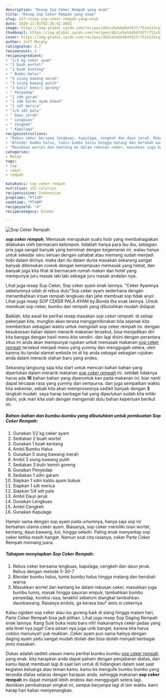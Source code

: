 ```yaml
---
description: "Resep Sop Ceker Rempah yang enak"
title: "Resep Sop Ceker Rempah yang enak"
slug: 437-resep-sop-ceker-rempah-yang-enak
date: 2020-11-01T02:36:42.886Z
image: https://img-global.cpcdn.com/recipes/db2ce5ebbd64fd2f/751x532cq70/sop-ceker-rempah-foto-resep-utama.jpg
thumbnail: https://img-global.cpcdn.com/recipes/db2ce5ebbd64fd2f/751x532cq70/sop-ceker-rempah-foto-resep-utama.jpg
cover: https://img-global.cpcdn.com/recipes/db2ce5ebbd64fd2f/751x532cq70/sop-ceker-rempah-foto-resep-utama.jpg
author: Jeff Murphy
ratingvalue: 4.7
reviewcount: 3
recipeingredient:
- "1/2 kg ceker ayam"
- "2 buah wortel"
- "1 buah kentang"
- " Bumbu Halus"
- "5 siung bawang merah"
- "3 siung bawang putih"
- "3 butir kemiri goreng"
- " Penyedap"
- "1 sdm garam"
- "1 sdm kaldu ayam bubuk"
- "1 sdt merica"
- "1/4 sdt pala"
- " Daun jeruk"
- " Lengkuas"
- " Cengkeh"
- " Kapulaga"
recipeinstructions:
- "Rebus ceker bersama lengkuas, kapulaga, cengkeh dan daun jeruk. Rebus dengan metode 5-30-7"
- "Blender bumbu halus, tumis bumbu halus hingga matang dan berubah warna"
- "Masukkan wortel dan kentang ke dalam rebusan ceker, masukkan juga bumbu tumis, masak hingga sayuran empuk, tambahkan bumbu penyedap, koreksi rasa, terakhir sebelum diangkat tambahkan daunbawang. Rasanya enduls, ga kerasa bau² amis si cekernya."
categories:
- Resep
tags:
- sop
- ceker
- rempah

katakunci: sop ceker rempah 
nutrition: 152 calories
recipecuisine: Indonesian
preptime: "PT12M"
cooktime: "PT48M"
recipeyield: "4"
recipecategory: Dinner

---
```



![Sop Ceker Rempah](https://img-global.cpcdn.com/recipes/db2ce5ebbd64fd2f/751x532cq70/sop-ceker-rempah-foto-resep-utama.jpg)

<b><i>sop ceker rempah</i></b>, Memasak merupakan suatu hobi yang membahagiakan dilakukan oleh bermacam kelompok. tidaklah hanya para ibu ibu, sebagian pria juga sangat banyak yang berminat dengan kegemaran ini. walau hanya untuk sekedar seru seruan dengan sahabat atau memang sudah menjadi hobi dalam dirinya. maka dari itu dalam dunia masakan sekarang sangat banyak ditemukan cowok dengan kemampuan memasak yang hebat, dan banyak juga kita lihat di bermacam rumah makan dan hotel yang mempunyai juru masak laki laki sebagai juru masak andalan nya.

Lihat juga resep Sup Ceker, Sop ceker ayam enak lainnya. &#34;Ceker Ayamnya sebelumnya udah di rebus dulu&#34;Sop ceker ayam sederhana dengan menambahkan irisan rempah lengkuas dan jahe membuat sop tidak anyir. Lihat juga resep SOP CEKER PALA AYAM by:Bunda tha enak lainnya. Untuk membuat sop ceker, bumbu dan rempah yang dibutuhkan mudah didapat.

Baiklah, kita awali ke perihal resep masakan <i>sop ceker rempah</i>. di setiap pekerjaan kita, mungkin akan terasa menggembirakan bila sejenak kita memberikan sebagian waktu untuk mengolah sop ceker rempah ini. dengan kesuksesan kalian dalam meracik makanan tersebut, bisa menjadikan diri kita bangga dengan hasil menu kita sendiri. dan lagi disini dengan perantara situs ini anda akan mempunyai rujukan untuk memasak makanan <u>sop ceker rempah</u> tersebut menjadi menu yang yummy dan menggugah selera, oleh karena itu tandai alamat website ini di hp anda sebagai sebagian rujukan anda dalam meracik olahan baru yang endes.


Sekarang langsung saja kita start untuk mencari bahan bahan yang diperlukan dalam meracik makanan <u><i>sop ceker rempah</i></u> ini. setidak tidaknya harus ada <b>16</b> bahan bahan yang diperuntuk kan pada makanan ini. biar nanti dapat tercapai rasa yang yummy dan sempurna. dan juga sempatkan waktu kita sebentar, sebab kita akan memprosesnya sedikit banyak dengan <b>3</b> langkah mudah. saya harap berbagai hal yang diperlukan sudah kita miliki disini, yuk mari kita olah dengan mengamati dulu bahan keperluan berikut ini.

<!--inarticleads1-->

##### Bahan-bahan dan bumbu-bumbu yang dibutuhkan untuk pembuatan Sop Ceker Rempah:

1. Gunakan 1/2 kg ceker ayam
1. Sediakan 2 buah wortel
1. Gunakan 1 buah kentang
1. Ambil  Bumbu Halus
1. Gunakan 5 siung bawang merah
1. Ambil 3 siung bawang putih
1. Sediakan 3 butir kemiri goreng
1. Gunakan  Penyedap
1. Sediakan 1 sdm garam
1. Siapkan 1 sdm kaldu ayam bubuk
1. Siapkan 1 sdt merica
1. Siapkan 1/4 sdt pala
1. Ambil  Daun jeruk
1. Gunakan  Lengkuas
1. Ambil  Cengkeh
1. Gunakan  Kapulaga


Hampir sama dengan sop ayam pada umumnya, hanya saja sop ini berbahan utama ceker ayam. Biasanya, sop ceker memiliki isian wortel, kentang, daun bawang, kol, hingga seledri. Paling enak menyantap sop ceker ketika masih hangat. Namun soal cita rasanya, ceker Parte Ceker Rempah memang juara. 

<!--inarticleads2-->

##### Tahapan menyiapkan Sop Ceker Rempah:

1. Rebus ceker bersama lengkuas, kapulaga, cengkeh dan daun jeruk. Rebus dengan metode 5-30-7
1. Blender bumbu halus, tumis bumbu halus hingga matang dan berubah warna
1. Masukkan wortel dan kentang ke dalam rebusan ceker, masukkan juga bumbu tumis, masak hingga sayuran empuk, tambahkan bumbu penyedap, koreksi rasa, terakhir sebelum diangkat tambahkan daunbawang. Rasanya enduls, ga kerasa bau² amis si cekernya.


Kalau ngidam sop ceker atau iso goreng baik di siang hingga malam hari, Parte Ceker Rempah bisa jadi pilihan. Lihat juga resep Sop Daging Rempah enak lainnya. Kang Sule buka resto baru nih! makanannya ceker pedas yang ada level nya juga! Cara pesan nya juga unik banget, karena kita harus coblos menunya!! yuk mukban. Ceker ayam pun sama halnya dengan daging ayam yaitu sangat mudah diolah dan bisa diolah menjadi berbagai jenis masakan. 

Diatas adalah sedikit ulasan menu perihal bumbu bumbu <u>sop ceker rempah</u> yang enak. kita harapkan anda dapat paham dengan penjabaran diatas, dan kamu dapat membuat lagi di saat lain untuk di hidangkan dalam saat saat kegiatan keluarga atau teman kamu. kamu bs mengulik bumbu bumbu yang tersedia diatas selaras dengan harapan anda, sehingga makanan <b>sop ceker rempah</b> ini dapat menjadi lebih endess dan menggugah selera lagi. demikian pembahasan singkat ini, sampai berjumpa lagi di lain waktu. kami harap hari kalian menyenangkan.
